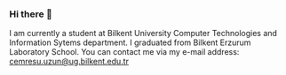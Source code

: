 ### Hi there :wave:
I am currently a student at Bilkent University Computer Technologies and Information Sytems department.
I graduated from Bilkent Erzurum Laboratory School.
You can contact me via my e-mail address: cemresu.uzun@ug.bilkent.edu.tr
